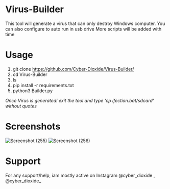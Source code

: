# Virus-Builder
This tool will generate a virus that can only destroy Windows computer. You can also configure to auto run in usb drive
More scripts will be added with time

# Usage
1. git clone https://github.com/Cyber-Dioxide/Virus-Builder/
2. cd Virus-Builder
3. ls
4. pip install -r requirements.txt
5. python3 Builder.py

*Once Virus is generated! exit the tool and type 'cp ifection.bat/sdcard' without quotes*

# Screenshots

![Screenshot (255)](https://user-images.githubusercontent.com/93708296/160669545-e348b73f-3b6f-48e9-9cc6-38e3b29fd8f1.png)
![Screenshot (256)](https://user-images.githubusercontent.com/93708296/160669622-f8775b26-185e-45e0-b287-2b0fefbf43b2.png)




# Support
For any support/help, iam mostly active on Instagram @cyber_dioxide , @cyber_dioxide_





